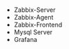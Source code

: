 <h1 align="center"><FAKE NOC></h1>

<p align="center"><Repositório contendo um ambiente de estudo em Containers para uso/treinamento (LOCALHOST).
Ao executar o Docker compose você criara um ambiente com os seguintes serviços:></p>

- Zabbix-Server
- Zabbix-Agent
- Zabbix-Frontend
- Mysql Server
- Grafana
